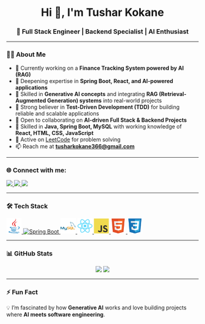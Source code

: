 <h1 align="center">Hi 👋, I'm Tushar Kokane</h1>
<h3 align="center">🚀 Full Stack Engineer | Backend Specialist | AI Enthusiast</h3>

---

### 👨‍💻 About Me
- 🔭 Currently working on a **Finance Tracking System powered by AI (RAG)**  
- 🌱 Deepening expertise in **Spring Boot, React, and AI-powered applications**  
- 🤖 Skilled in **Generative AI concepts** and integrating **RAG (Retrieval-Augmented Generation) systems** into real-world projects  
- 🧪 Strong believer in **Test-Driven Development (TDD)** for building reliable and scalable applications  
- 👯 Open to collaborating on **AI-driven Full Stack & Backend Projects**  
- 💬 Skilled in **Java, Spring Boot, MySQL** with working knowledge of **React, HTML, CSS, JavaScript**  
- 🧠 Active on [LeetCode](https://leetcode.com/tushkokane/) for problem solving  
- 📫 Reach me at **tusharkokane366@gmail.com**

---

### 🌐 Connect with me:
<p align="left">
  <a href="mailto:tusharkokane366@gmail.com" target="_blank">
    <img src="https://img.shields.io/badge/Gmail-D14836?style=for-the-badge&logo=gmail&logoColor=white" />
  </a>
  <a href="https://leetcode.com/u/tushark123/" target="_blank">
    <img src="https://img.shields.io/badge/LeetCode-FFA116?style=for-the-badge&logo=leetcode&logoColor=black" />
  </a>
  <a href="https://www.linkedin.com/in/your-linkedin-profile/" target="_blank">
    <img src="https://img.shields.io/badge/LinkedIn-0A66C2?style=for-the-badge&logo=linkedin&logoColor=white" />
  </a>
</p>

---

### 🛠️ Tech Stack
<p align="left">
  <a href="https://www.java.com" target="_blank" rel="noreferrer">
    <img src="https://raw.githubusercontent.com/devicons/devicon/master/icons/java/java-original.svg" alt="Java" width="40" height="40"/>
  </a>
  <a href="https://spring.io/" target="_blank" rel="noreferrer">
    <img src="https://www.vectorlogo.zone/logos/springio/springio-icon.svg" alt="Spring Boot" width="40" height="40"/>
  </a>
  <a href="https://www.mysql.com/" target="_blank" rel="noreferrer">
    <img src="https://raw.githubusercontent.com/devicons/devicon/master/icons/mysql/mysql-original-wordmark.svg" alt="MySQL" width="40" height="40"/>
  </a>
  <a href="https://reactjs.org/" target="_blank" rel="noreferrer">
    <img src="https://raw.githubusercontent.com/devicons/devicon/master/icons/react/react-original.svg" alt="React" width="40" height="40"/>
  </a>
  <a href="https://developer.mozilla.org/en-US/docs/Web/JavaScript" target="_blank" rel="noreferrer">
    <img src="https://raw.githubusercontent.com/devicons/devicon/master/icons/javascript/javascript-original.svg" alt="JavaScript" width="40" height="40"/>
  </a>
  <a href="https://developer.mozilla.org/en-US/docs/Web/HTML" target="_blank" rel="noreferrer">
    <img src="https://raw.githubusercontent.com/devicons/devicon/master/icons/html5/html5-original.svg" alt="HTML5" width="40" height="40"/>
  </a>
  <a href="https://developer.mozilla.org/en-US/docs/Web/CSS" target="_blank" rel="noreferrer">
    <img src="https://raw.githubusercontent.com/devicons/devicon/master/icons/css3/css3-original.svg" alt="CSS3" width="40" height="40"/>
  </a>
</p>

---

### 📊 GitHub Stats
<p align="center">
  <img src="https://github-readme-stats.vercel.app/api?username=Tushar34K&show_icons=true&theme=radical" />
  <img src="https://github-readme-streak-stats.herokuapp.com/?user=Tushar34K&theme=radical" />
</p>

---

### ⚡ Fun Fact
💡 I’m fascinated by how **Generative AI** works and love building projects where **AI meets software engineering**.  

